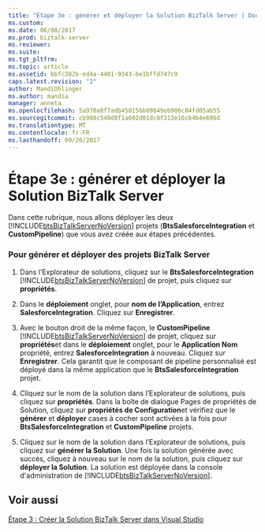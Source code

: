 ```yaml
---
title: "Étape 3e : générer et déployer la Solution BizTalk Server | Documents Microsoft"
ms.custom: 
ms.date: 06/08/2017
ms.prod: biztalk-server
ms.reviewer: 
ms.suite: 
ms.tgt_pltfrm: 
ms.topic: article
ms.assetid: bbfc382b-ed4a-4401-9343-be1bffd747c9
caps.latest.revision: "2"
author: MandiOhlinger
ms.author: mandia
manager: anneta
ms.openlocfilehash: 5a970a8f7adb450156b89849eb986c84fd05ab55
ms.sourcegitcommit: cb908c540d8f1a692d01dc8f313e16cb4b4e696d
ms.translationtype: MT
ms.contentlocale: fr-FR
ms.lasthandoff: 09/20/2017
---
```

# <a name="step-3e-build-and-deploy-the-biztalk-server-solution"></a>Étape 3e : générer et déployer la Solution BizTalk Server
Dans cette rubrique, nous allons déployer les deux [!INCLUDE[btsBizTalkServerNoVersion](../includes/btsbiztalkservernoversion-md.md)] projets (**BtsSalesforceIntegration** et **CustomPipeline**) que vous avez créée aux étapes précédentes.  
  
### <a name="to-build-and-deploy-the-biztalk-server-projects"></a>Pour générer et déployer des projets BizTalk Server  
  
1.  Dans l’Explorateur de solutions, cliquez sur le **BtsSalesforceIntegration** [!INCLUDE[btsBizTalkServerNoVersion](../includes/btsbiztalkservernoversion-md.md)] de projet, puis cliquez sur **propriétés**.  
  
2.  Dans le **déploiement** onglet, pour **nom de l’Application**, entrez **SalesforceIntegration**. Cliquez sur **Enregistrer**.  
  
3.  Avec le bouton droit de la même façon, le **CustomPipeline** [!INCLUDE[btsBizTalkServerNoVersion](../includes/btsbiztalkservernoversion-md.md)] de projet, cliquez sur **propriétés**et dans le **déploiement** onglet, pour le **Application Nom** propriété, entrez **SalesforceIntegration** à nouveau. Cliquez sur **Enregistrer**. Cela garantit que le composant de pipeline personnalisé est déployé dans la même application que le **BtsSalesforceIntegration** projet.  
  
4.  Cliquez sur le nom de la solution dans l’Explorateur de solutions, puis cliquez sur **propriétés**. Dans la boîte de dialogue Pages de propriétés de Solution, cliquez sur **propriétés de Configuration**et vérifiez que le **générer** et **déployer** cases à cocher sont activées à la fois pour **BtsSalesforceIntegration** et **CustomPipeline** projets.  
  
5.  Cliquez sur le nom de la solution dans l’Explorateur de solutions, puis cliquez sur **générer la Solution**. Une fois la solution générée avec succès, cliquez à nouveau sur le nom de la solution, puis cliquez sur **déployer la Solution**. La solution est déployée dans la console d'administration de [!INCLUDE[btsBizTalkServerNoVersion](../includes/btsbiztalkservernoversion-md.md)].  
  
## <a name="see-also"></a>Voir aussi  
 [Étape 3 : Créer la Solution BizTalk Server dans Visual Studio](../core/step-3-create-the-biztalk-server-solution-in-visual-studio.md)